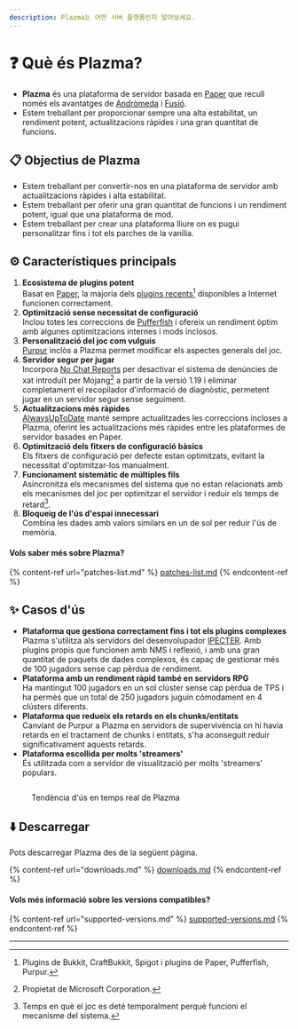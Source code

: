 ```yaml
---
description: Plazma는 어떤 서버 플랫폼인지 알아보세요.
---
```


# ❓ Què és Plazma?

- **Plazma** és una plataforma de servidor basada en [Paper](https://github.com/PaperMC/Paper) que recull només els avantatges de [Andròmeda](https://github.com/EarendelArchived/Andromeda) i [Fusió](https://github.com/RuinedTechnologyUnify/Fusion).
- Estem treballant per proporcionar sempre una alta estabilitat, un rendiment potent, actualitzacions ràpides i una gran quantitat de funcions.

## 📋 Objectius de Plazma <a href="#id-1" id="id-1"></a>

- Estem treballant per convertir-nos en una plataforma de servidor amb actualitzacions ràpides i alta estabilitat.
- Estem treballant per oferir una gran quantitat de funcions i un rendiment potent, igual que una plataforma de mod.
- Estem treballant per crear una plataforma lliure on es pugui personalitzar fins i tot els parches de la vanília.

## ⚙️ Característiques principals <a href="#id-2" id="id-2"></a>

1. **Ecosistema de plugins potent**\
   Basat en [Paper](https://github.com/PaperMC/Paper), la majoria dels [plugins recents](#user-content-fn-1)[^1] disponibles a Internet funcionen correctament.
2. **Optimització sense necessitat de configuració**\
   Inclou totes les correccions de [Pufferfish](https://github.com/pufferfish-gg/Pufferfish) i ofereix un rendiment òptim amb algunes optimitzacions internes i mods inclosos.
3. **Personalització del joc com vulguis**\
   [Purpur](https://github.com/PurpurMC/Purpur) inclòs a Plazma permet modificar els aspectes generals del joc.
4. **Servidor segur per jugar**\
   Incorpora [No Chat Reports](https://github.com/Aizistral-Studios/No-Chat-Reports) per desactivar el sistema de denúncies de xat introduït per Mojang[^2] a partir de la versió 1.19 i eliminar completament el recopilador d'informació de diagnòstic, permetent jugar en un servidor segur sense seguiment.
5. **Actualitzacions més ràpides**\
   [AlwaysUpToDate](https://github.com/PlazmaMC/AlwaysUpToDate) manté sempre actualitzades les correccions incloses a Plazma, oferint les actualitzacions més ràpides entre les plataformes de servidor basades en Paper.
6. **Optimització dels fitxers de configuració bàsics**\
   Els fitxers de configuració per defecte estan optimitzats, evitant la necessitat d'optimitzar-los manualment.
7. **Funcionament sistemàtic de múltiples fils**\
   Asincronitza els mecanismes del sistema que no estan relacionats amb els mecanismes del joc per optimitzar el servidor i reduir els temps de retard[^4].
8. **Bloqueig de l'ús d'espai innecessari**\
   Combina les dades amb valors similars en un de sol per reduir l'ús de memòria.

#### Vols saber més sobre Plazma? <a href="#etc-1" id="etc-1"></a>

{% content-ref url="patches-list.md" %}
[patches-list.md](patches-list.md)
{% endcontent-ref %}

## ✨ Casos d'ús <a href="#id-3" id="id-3"></a>

- **Plataforma que gestiona correctament fins i tot els plugins complexes**\
  Plazma s'utilitza als servidors del desenvolupador [IPECTER](https://github.com/IPECTER). Amb plugins propis que funcionen amb NMS i reflexió, i amb una gran quantitat de paquets de dades complexos, és capaç de gestionar més de 100 jugadors sense cap pèrdua de rendiment.
- **Plataforma amb un rendiment ràpid també en servidors RPG**\
  Ha mantingut 100 jugadors en un sol clúster sense cap pèrdua de TPS i ha permès que un total de 250 jugadors juguin còmodament en 4 clústers diferents.
- **Plataforma que redueix els retards en els chunks/entitats**\
  Canviant de Purpur a Plazma en servidors de supervivència on hi havia retards en el tractament de chunks i entitats, s'ha aconseguit reduir significativament aquests retards.
- **Plataforma escollida per molts 'streamers'**\
  És utilitzada com a servidor de visualització per molts 'streamers' populars.

<figure><img src="https://camo.githubusercontent.com/22acffd515755c2cee2078a7697ff35351c5ec7148eb2806deedbe63df1c4ed7/68747470733a2f2f6273746174732e6f72672f7369676e6174757265732f7365727665722d696d706c656d656e746174696f6e2f506c617a6d612e737667" alt=""><figcaption><p>Tendència d'ús en temps real de Plazma</p></figcaption></figure>

## ⬇️ Descarregar

Pots descarregar Plazma des de la següent pàgina.

{% content-ref url="downloads.md" %}
[downloads.md](downloads.md)
{% endcontent-ref %}

#### Vols més informació sobre les versions compatibles?

{% content-ref url="supported-versions.md" %}
[supported-versions.md](supported-versions.md)
{% endcontent-ref %}

***

[^1]: Plugins de Bukkit, CraftBukkit, Spigot i plugins de Paper, Pufferfish, Purpur.

[^2]: Propietat de Microsoft Corporation.

[^3]: En desactivar el sistema de denúncies de xat, el xat es processa únicament al servidor, evitant el seguiment del xat de Mojang.

[^4]: Temps en què el joc es deté temporalment perquè funcioni el mecanisme del sistema.
